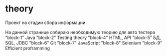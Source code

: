 # theory
Проект на стадии сбора информации.

На данной странице собираю необходимую теорию для авто тестера
"block-1" Java
"block-2" Testing theory
"block-4" HTML, API
"block-5" БД, SQL, JDBC
"block-6" Git
"block-7" JavaScript
"block-8" Selenium
"block-9" Efficient proframming